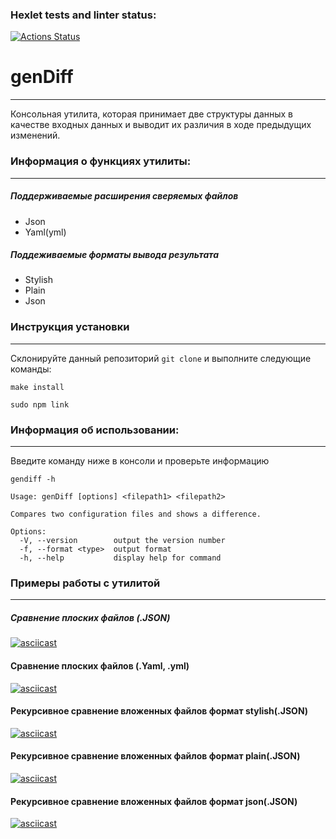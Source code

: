 ### Hexlet tests and linter status:
[![Actions Status](https://github.com/21Ner04/frontend-project-46/workflows/hexlet-check/badge.svg)](https://github.com/21Ner04/frontend-project-46/actions)

# genDiff
___
Консольная утилита, которая принимает две структуры данных в качестве входных данных и выводит их различия в ходе предыдущих изменений.

### Информация о функциях утилиты:
___

##### Поддерживаемые расширения сверяемых файлов
- Json
- Yaml(yml)

##### Поддеживаемые форматы вывода результата

- Stylish
- Plain
- Json

### Инструкция установки
___

Склонируйте данный репозиторий `git clone` и выполните следующие команды:

```
make install
```

```
sudo npm link
```

### Информация об использовании:

____

Введите команду ниже в консоли и проверьте информацию

```
gendiff -h
```

```
Usage: genDiff [options] <filepath1> <filepath2>

Compares two configuration files and shows a difference.

Options:
  -V, --version        output the version number
  -f, --format <type>  output format
  -h, --help           display help for command
```

### Примеры работы с утилитой
____

##### Сравнение плоских файлов (.JSON)
[![asciicast](.svg)]()

#### Сравнение плоских файлов (.Yaml, .yml)
[![asciicast](.svg)]()

#### Рекурсивное сравнение вложенных файлов формат stylish(.JSON)

[![asciicast](.svg)]()
#### Рекурсивное сравнение вложенных файлов формат plain(.JSON)

[![asciicast](.svg)]()
#### Рекурсивное сравнение вложенных файлов формат json(.JSON)

[![asciicast](.svg)]()